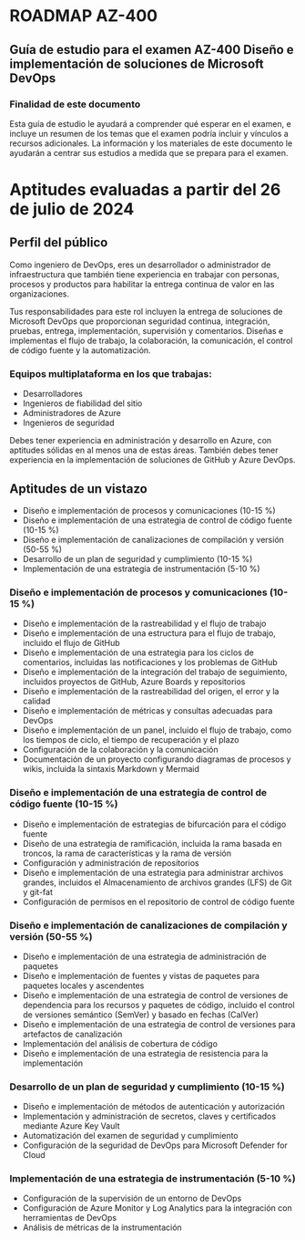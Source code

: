 # ROADMAP AZ-400

## Guía de estudio para el examen AZ-400 Diseño e implementación de soluciones de Microsoft DevOps

### Finalidad de este documento
Esta guía de estudio le ayudará a comprender qué esperar en el examen, e incluye un resumen de los temas que el examen podría incluir y vínculos a recursos adicionales. La información y los materiales de este documento le ayudarán a centrar sus estudios a medida que se prepara para el examen.

# Aptitudes evaluadas a partir del 26 de julio de 2024

## Perfil del público

Como ingeniero de DevOps, eres un desarrollador o administrador de infraestructura que también tiene experiencia en trabajar con personas, procesos y productos para habilitar la entrega continua de valor en las organizaciones.

Tus responsabilidades para este rol incluyen la entrega de soluciones de Microsoft DevOps que proporcionan seguridad continua, integración, pruebas, entrega, implementación, supervisión y comentarios. Diseñas e implementas el flujo de trabajo, la colaboración, la comunicación, el control de código fuente y la automatización.

### Equipos multiplataforma en los que trabajas:

- Desarrolladores
- Ingenieros de fiabilidad del sitio
- Administradores de Azure
- Ingenieros de seguridad

Debes tener experiencia en administración y desarrollo en Azure, con aptitudes sólidas en al menos una de estas áreas. También debes tener experiencia en la implementación de soluciones de GitHub y Azure DevOps.

## Aptitudes de un vistazo

- Diseño e implementación de procesos y comunicaciones (10-15 %)
- Diseño e implementación de una estrategia de control de código fuente (10-15 %)
- Diseño e implementación de canalizaciones de compilación y versión (50-55 %)
- Desarrollo de un plan de seguridad y cumplimiento (10-15 %)
- Implementación de una estrategia de instrumentación (5-10 %)

### Diseño e implementación de procesos y comunicaciones (10-15 %)

- Diseño e implementación de la rastreabilidad y el flujo de trabajo
- Diseño e implementación de una estructura para el flujo de trabajo, incluido el flujo de GitHub
- Diseño e implementación de una estrategia para los ciclos de comentarios, incluidas las notificaciones y los problemas de GitHub
- Diseño e implementación de la integración del trabajo de seguimiento, incluidos proyectos de GitHub, Azure Boards y repositorios
- Diseño e implementación de la rastreabilidad del origen, el error y la calidad
- Diseño e implementación de métricas y consultas adecuadas para DevOps
- Diseño e implementación de un panel, incluido el flujo de trabajo, como los tiempos de ciclo, el tiempo de recuperación y el plazo
- Configuración de la colaboración y la comunicación
- Documentación de un proyecto configurando diagramas de procesos y wikis, incluida la sintaxis Markdown y Mermaid

### Diseño e implementación de una estrategia de control de código fuente (10-15 %)

- Diseño e implementación de estrategias de bifurcación para el código fuente
- Diseño de una estrategia de ramificación, incluida la rama basada en troncos, la rama de características y la rama de versión
- Configuración y administración de repositorios
- Diseño e implementación de una estrategia para administrar archivos grandes, incluidos el Almacenamiento de archivos grandes (LFS) de Git y git-fat
- Configuración de permisos en el repositorio de control de código fuente

### Diseño e implementación de canalizaciones de compilación y versión (50-55 %)

- Diseño e implementación de una estrategia de administración de paquetes
- Diseño e implementación de fuentes y vistas de paquetes para paquetes locales y ascendentes
- Diseño e implementación de una estrategia de control de versiones de dependencia para los recursos y paquetes de código, incluido el control de versiones semántico (SemVer) y basado en fechas (CalVer)
- Diseño e implementación de una estrategia de control de versiones para artefactos de canalización
- Implementación del análisis de cobertura de código
- Diseño e implementación de una estrategia de resistencia para la implementación

### Desarrollo de un plan de seguridad y cumplimiento (10-15 %)

- Diseño e implementación de métodos de autenticación y autorización
- Implementación y administración de secretos, claves y certificados mediante Azure Key Vault
- Automatización del examen de seguridad y cumplimiento
- Configuración de la seguridad de DevOps para Microsoft Defender for Cloud

### Implementación de una estrategia de instrumentación (5-10 %)

- Configuración de la supervisión de un entorno de DevOps
- Configuración de Azure Monitor y Log Analytics para la integración con herramientas de DevOps
- Análisis de métricas de la instrumentación
